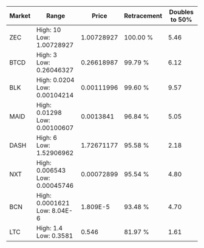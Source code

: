 | Market | Range | Price| Retracement | Doubles to 50% |
| --- | --- | --- | --- | --- |
| ZEC | High: 10<br />Low: 1.00728927 | 1.00728927 | 100.00 % | 5.46 |
| BTCD | High: 3<br />Low: 0.26046327 | 0.26618987 | 99.79 % | 6.12 |
| BLK | High: 0.0204<br />Low: 0.00104214 | 0.00111996 | 99.60 % | 9.57 |
| MAID | High: 0.01298<br />Low: 0.00100607 | 0.0013841 | 96.84 % | 5.05 |
| DASH | High: 6<br />Low: 1.52906962 | 1.72671177 | 95.58 % | 2.18 |
| NXT | High: 0.006543<br />Low: 0.00045746 | 0.00072899 | 95.54 % | 4.80 |
| BCN | High: 0.0001621<br />Low: 8.04E-6 | 1.809E-5 | 93.48 % | 4.70 |
| LTC | High: 1.4<br />Low: 0.3581 | 0.546 | 81.97 % | 1.61 |
